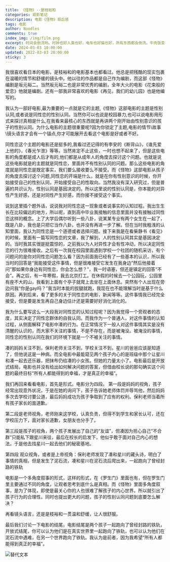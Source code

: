 ```yaml
---
title: 《怪物》--是枝裕和
categories: 观影笔记
description: 电影《怪物》观后感
tags: 电影
author: Noodles
comments: true
index_img: /img/film.png
excerpt: 时间会倒流哟。时钟也好人类也好，电车也好猫也好，所有东西都会倒流。牛肉饭变回牛，屎回到屁股里。
date: 2024-03-03 10:00:00
updated: 2022-03-03 20:00:00
sticky: 3
---
```


我很喜欢看日本的电影，是枝裕和的电影基本也都看过。他总是把残酷的现实包裹在温暖的情节和舒缓的镜头中。他以往的作品都是自己作为编剧，而这部《怪物》编剧是坂元裕二。当然坂元裕二也是非常优秀的编剧，全年大火的电影《花束般的爱恋》他就是编剧。还有一部我非常喜欢的电影《再见，我们的幼儿园》也是他编写的。

我认为一部好电影,最为重要的一点就是它的主题,《怪物》这部电影的主题是性别认同,或者说是同性恋的性别认同。当然你可以也说是校园暴力,也可以说电影用形式来探讨真相是什么,在我看来最核心的东西就是再讲两个刚开始由性别意识的孩子的性别认同。为什么电影的主题很重要呢?因为你锁定了主题,电影的情节\故事\镜头语言才会有一个锚点,你才可能展开去看这个电影是好或者不好。

同性恋这个主题的电影还是挺多的,我看过还记得的有李安的《断背山》，《谁先爱上他的》，《春光乍泄》等等。当然肯定不止这些，一时也想不起来了，但是这些电影的角度都是成人后才有的,他们都是从成年人的角度去探讨这个问题。也就是说这些电影就是的主题就是同性恋，里面并不有性别认同的问题。那么这些电影的角度就是同性恋是既定事实，我们要么接收要么不接受。而《怪物》这部电影从孩子的角度去探讨这个问题,同性恋的开端是什么，就是在你有性别意识的时候，你开始接受自己的性别认同，开始接受自己的性取向。当然我没有深入研究过，但是普遍的共识认为，性别认同是基因决定的。所以这里说的性别认同是，你本能的对异性产生好感，还是对同性产生好感，而你接不接受这个事实。

说到这里插个题外话，说说我对同性恋这一现象或者说事实的认知过程。我出生生长在比较偏远的地方，所以呢，直到高中毕业我接触的信息里面并没有接触过同性恋这样的概念。上了大学后偶尔听到一些八卦，说某某专业有两个女生在一起了，既是八卦，我也是只把它当作八卦。也并没有再进一步了解。但在当时我粗浅的认知里面，我认为同性恋是一个道德或者选择问题。接下来我是在看柴静书《看见》的时候，里面有一篇写同性恋的文章，我了解到，人的性别认同其实是基因决定的。当时我其实很是挺震惊的，之前我以为人对异性才会有性冲动，所以决定同性恋的行为很难接收。之后有一次我在校园里面遇到学校一个社团的随机采访，有个问题问的是你对同性恋问题怎么看？因为前面我已经有了一些基本的认识，所以我当时的回答是“我能接受这件事情，但是很难接受它发生在我身边”然后他接着问“那如果你身边有同性恋，你会怎么想？”，我一时语塞，但还是镇定的回答“不会”。再之后，有一年寒假，我去北京打工。在休假的时候去一个公园玩，公园里有座不大的山，我看到上面有个亭子就爬上去坐在上面休息。突然有个人出现在旁边问我“你是gay吗？”我当时本能的拔腿就跑，我现在也不能理解当时是基于什么原因。再到后来，看了更多的关于同性恋的电影，新闻等等。这件事情我已经完全接受，但是要是发生再自己身边估计还是需要好好消化消化的。

我为什么要写这么一大段我对同性恋的认知过程呢？因为我觉得一个旁观者的态度，其实决定了同性恋群体的自我认同。而我作为一个普通人，对这件事情的认知过程，从侧面解释了电影中凑的行为。在正常情况下一般人对这件事情其实是没有清醒的认识的，而大家不关注的事情，不是不存在，而是被淹没。被淹没的事情，同性恋的性别认同在我们的环境下就是一个不被关注的事情。

凑的妈妈关注不到，保利老师关注不到，学校关注不到，星川的爸爸应该是知道了，但他说这是一种病。而全电影中最能窥见两个孩子内心的是班级中那个让星川和凑一起去还乐器，把抹布仍给凑的小女孩。但她的力量太小了。电影最后是开放式结局，电影也并没有给出如何解决问题的答案，但借由校长说的那句确实这个问题的最终目标“所有人都能得到的幸福，才是真正的幸福”。

我们再回来看看电影，首先是形式。电影分为四段。
第一段是妈妈的视角，孩子经常出现意外状况，于是在她的询问下，孩子告诉她老师体罚并辱骂他，然后妈妈多次去学校讨要公道，最后妈妈成功为孩子争取到了应有的权利。保利老师当着所有孩子家长的面道歉。

第二段是老师视角，老师刚来这学校，认真负责，但得不到学生和家长认可，还在学校压力下，面对家长道歉，女朋友也分手了。

第三段是孩子的视角，两个孩子发展出了自己的“友谊”，但凑因为担心自己“不合群”只能私下跟星川来往，最后在校长的启发下，他似乎敢于面对自己内心的想法，于是他去找星川一起去他们的秘密基地。

第四段 观众视角，或者是上帝视角：保利老师发现了凑和星川的藏头诗，明白了事情的真相，但是发生了泥石流，凑和星川在泥石流后爬出来，一起跑向了曾经封路的铁轨

电影是一个多角度叙事的形式，这样的形式，在《罗生门》里面也有，但在罗生门里主要通过不同的角度，让观者思考到底什么是真相。而《怪物》里面多角度叙事，是为了体现，即使是最关心你的人也很难了解孩子的内心世界。所以就引出了孩子行为的合理性。同时也提出更大的问题，孩子的性别认同问题到底要怎么解决？

再看镜头语言，还是是枝裕和一贯温和舒缓，让人很舒服。

最后我们讨论一下电影的结尾，电影结尾是两个孩子一起跑向了曾经封路的铁轨，开放式结尾，你可以认为他们是在真实世界里一起跑向了铁轨，也可以认为他们在泥石流中遇难，在另一个世界跑向了铁轨。我认为是前者，因为我希望“所有人都能得到真正的幸福”。

![替代文本](/img/film.png)